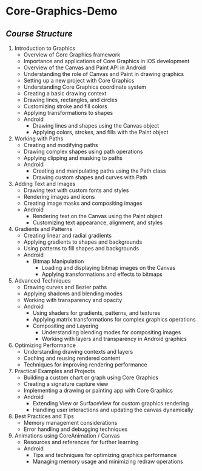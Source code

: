 # Core-Graphics-Demo
## *Course Structure*

1. Introduction to Graphics
    - Overview of Core Graphics framework
    - Importance and applications of Core Graphics in iOS development
    - Overview of the Canvas and Paint API in Android
    - Understanding the role of Canvas and Paint in drawing graphics
    - Setting up a new project with Core Graphics
    - Understanding Core Graphics coordinate system
    - Creating a basic drawing context
    - Drawing lines, rectangles, and circles
    - Customizing stroke and fill colors
    - Applying transformations to shapes
    - Android
        - Drawing lines and shapes using the Canvas object
        - Applying colors, strokes, and fills with the Paint object
2. Working with Paths
    - Creating and modifying paths
    - Drawing complex shapes using path operations
    - Applying clipping and masking to paths
    - Android
        - Creating and manipulating paths using the Path class
        - Drawing custom shapes and curves with Path
3. Adding Text and Images
    - Drawing text with custom fonts and styles
    - Rendering images and icons
    - Creating image masks and compositing images
    - Android
        - Rendering text on the Canvas using the Paint object
        - Customizing text appearance, alignment, and styles
4. Gradients and Patterns
    - Creating linear and radial gradients
    - Applying gradients to shapes and backgrounds
    - Using patterns to fill shapes and backgrounds
    - Android
        - Bitmap Manipulation
            - Loading and displaying bitmap images on the Canvas
            - Applying transformations and effects to bitmaps
5. Advanced Techniques
    - Drawing curves and Bezier paths
    - Applying shadows and blending modes
    - Working with transparency and opacity
    - Android
        - Using shaders for gradients, patterns, and textures
        - Applying matrix transformations for complex graphics operations
        - Compositing and Layering
            - Understanding blending modes for compositing images
            - Working with layers and transparency in Android graphics
6. Optimizing Performance
    - Understanding drawing contexts and layers
    - Caching and reusing rendered content
    - Techniques for improving rendering performance
7. Practical Examples and Projects
    - Building a custom chart or graph using Core Graphics
    - Creating a signature capture view
    - Implementing a drawing or painting app with Core Graphics
    - Android
        - Extending View or SurfaceView for custom graphics rendering
        - Handling user interactions and updating the canvas dynamically
8. Best Practices and Tips
    - Memory management considerations
    - Error handling and debugging techniques
9. Animations using CoreAnimation / Canvas
    - Resources and references for further learning
    - Android
        - Tips and techniques for optimizing graphics performance
        - Managing memory usage and minimizing redraw operations
